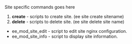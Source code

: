 Site specific commands goes here

1.  **create** - scripts to create site. (ee site create sitename)
1.  **delete** - scripts to delete site. (ee site delete site name)

- ee_mod_site_edit  - script to edit site nginx configuration.
- ee_mod_site_info  - script to display site information.

